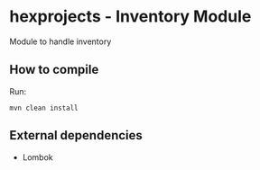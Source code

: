 # hexprojects - Inventory Module
Module to handle inventory

## How to compile
Run:
```
mvn clean install
```

## External dependencies
<ul>
<li>Lombok</li>
</ul>